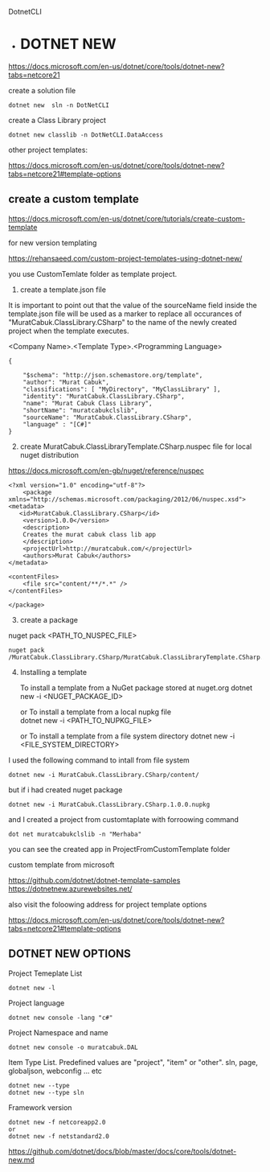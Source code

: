 DotnetCLI

* # DOTNET NEW

https://docs.microsoft.com/en-us/dotnet/core/tools/dotnet-new?tabs=netcore21


create a solution file

    dotnet new  sln -n DotNetCLI

create a Class Library project

    dotnet new classlib -n DotNetCLI.DataAccess

other project templates:

https://docs.microsoft.com/en-us/dotnet/core/tools/dotnet-new?tabs=netcore21#template-options


## create a custom template

https://docs.microsoft.com/en-us/dotnet/core/tutorials/create-custom-template


for new version templating

https://rehansaeed.com/custom-project-templates-using-dotnet-new/


you use CustomTemlate folder as template project.


1. create a template.json file


It is important to point out that the value of the sourceName field inside the template.json file will be used as a marker to replace all occurances of "MuratCabuk.ClassLibrary.CSharp" to the name of the newly created project when the template executes.


\<Company Name>.\<Template Type>.\<Programming Language>

    {

        "$schema": "http://json.schemastore.org/template",
        "author": "Murat Cabuk",
        "classifications": [ "MyDirectory", "MyClassLibrary" ],
        "identity": "MuratCabuk.ClassLibrary.CSharp",
        "name": "Murat Cabuk Class Library",
        "shortName": "muratcabukclslib",
        "sourceName": "MuratCabuk.ClassLibrary.CSharp",
        "language" : "[C#]"
    }

2. create MuratCabuk.ClassLibraryTemplate.CSharp.nuspec file for local nuget distribution 


https://docs.microsoft.com/en-gb/nuget/reference/nuspec


    <?xml version="1.0" encoding="utf-8"?>
        <package xmlns="http://schemas.microsoft.com/packaging/2012/06/nuspec.xsd">
    <metadata>
       <id>MuratCabuk.ClassLibrary.CSharp</id>
        <version>1.0.0</version>
        <description>
        Creates the murat cabuk class lib app
        </description>
        <projectUrl>http://muratcabuk.com/</projectUrl>
        <authors>Murat Cabuk</authors>
    </metadata>

    <contentFiles>
        <file src="content/**/*.*" />
    </contentFiles>

    </package>


3. create a package 

nuget pack <PATH_TO_NUSPEC_FILE>
    
    nuget pack /MuratCabuk.ClassLibrary.CSharp/MuratCabuk.ClassLibraryTemplate.CSharp.nuspec


4. Installing a template

    To install a template from a NuGet package stored at nuget.org
    dotnet new -i <NUGET_PACKAGE_ID>

    or To install a template from a local nupkg file  
    dotnet new -i <PATH_TO_NUPKG_FILE>

    or To install a template from a file system directory
    dotnet new -i <FILE_SYSTEM_DIRECTORY>

I used the following command to intall from file system

    dotnet new -i MuratCabuk.ClassLibrary.CSharp/content/

but if i had created nuget package

    dotnet new -i MuratCabuk.ClassLibrary.CSharp.1.0.0.nupkg


and I created a project from customtaplate with forroowing command

    dot net muratcabukclslib -n "Merhaba"

you can see the created app in ProjectFromCustomTemplate folder

custom template from microsoft

https://github.com/dotnet/dotnet-template-samples
https://dotnetnew.azurewebsites.net/

also visit the foloowing address for project template options

https://docs.microsoft.com/en-us/dotnet/core/tools/dotnet-new?tabs=netcore21#template-options


## DOTNET NEW OPTIONS

Project Temeplate List

    dotnet new -l

Project language

    dotnet new console -lang "c#" 

Project Namespace and name

    dotnet new console -o muratcabuk.DAL

Item Type List.  Predefined values are "project", "item" or "other".
sln, page, globaljson, webconfig ... etc

    dotnet new --type 
    dotnet new --type sln
   
Framework version

    dotnet new -f netcoreapp2.0
    or
    dotnet new -f netstandard2.0

https://github.com/dotnet/docs/blob/master/docs/core/tools/dotnet-new.md



